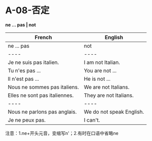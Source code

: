 # A-08-否定


**ne ... pas | not**

French | English
---- | ----
ne ... pas | not
---- | ----
Je ne suis pas italien. | I am not Italian.
Tu n'es pas ... | You are not ...
Il n'est pas ... | He is not ...
Nous ne sommes pas italiens. | We are not Italians.
Elles ne sont pas italiennes. | They are not Italians.
---- | ----
Nous ne parlons pas anglais. | We do not speak English.
Je ne peux pas. | I can't.

注意：1.ne+开头元音，变缩写n'；2.有时在口语中省略ne
